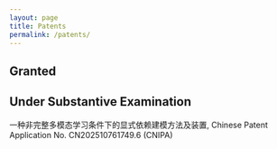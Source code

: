 ```yaml
---
layout: page
title: Patents
permalink: /patents/
---
```


## Granted

## Under Substantive Examination
一种非完整多模态学习条件下的显式依赖建模方法及装置, Chinese Patent Application No. CN202510761749.6 (CNIPA)

